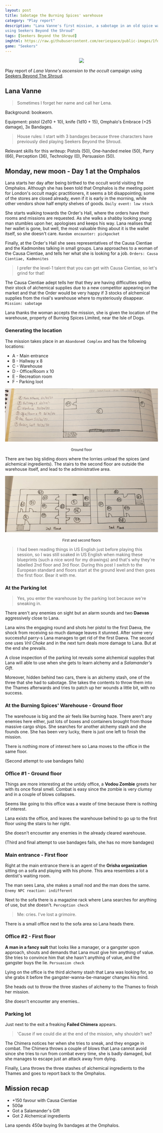 ```yaml
---
layout: post
title: Sabotage the Burning Spices' warehouse
category: "Play report"
description: "Lana Vanne's first mission, a sabotage in an old spice warehouse,
using Seekers Beyond the Shroud"
tags: [Seekers Beyond the Shroud]
imghtml: https://raw.githubusercontent.com/eeriespace/public-images/1fdbe5a32685f3eec21afd91561644e2e1fbcd86/20200225-play-report-burning-spices/map-burning-spices-limited.01.jpg
game: "Seekers"
---
```


<p align="center"><img src="https://cf.geekdo-images.com/imagepage/img/vCCTcQIpUI_zUrLlI1rmMlF5a8M=/fit-in/900x600/filters:no_upscale()/pic5149175.jpg"></p>

Play report of *Lana Vanne's ascension to the occult* campaign using [Seekers
Beyond The Shroud](https://blackoathgames.com/seekers-beyond-the-shroud).

## Lana Vanne

> Sometimes I forget her name and call her Lena.

Background: bookworn.

Equipment: pistol (2d10 + 10), knife (1d10 + 15), Omphalo's Embrace (+25
damage), 3x Bandages.

> House rules: I start with 3 bandages because three characters have previously
> died playing Seekers Beyond the Shroud.

Relevant skills for this writeup: Pistols (50), One-handed melee (50), Parry
(66), Perception (36), Technology (0), Persuasion (50).

## Monday, new moon - Day 1 at the Omphalos

Lana starts her day after being birthed to the occult world visiting the
Omphalos. Although she has been told that Omphalos is *the* meeting point for
London's occult magic practitioners,  it seems a bit disappointing; some of the
stores are closed already, even if it is early in the morning, while other
vendors show half empty shelves of goods. ``Daily event: low stock``

She starts walking towards the Order's Hall, where the orders have their rooms
and missions are requested. As she walks a shabby looking young man stumbles
upon her, apologises and keeps his way. Lana realises that her wallet is gone,
but well, the most valuable thing about it is the wallet itself, so she doesn't
care. ``Random encounter: pickpocket``

Finally, at the Order's Hall she sees representatives of the Causa Cientiae
and the Kadmonites talking in small groups. Lana approaches to a woman of the
Causa Cientiae, and tells her what she is looking for a job. ``Orders:
Causa Cientiae, Kadmonites``
> I prefer the level-1 talent that you can get with Causa Cientiae, so let's
grind for that! 

The Causa Cientiae adept tells her that they are having difficulties selling
their stock of alchemical supplies due to a new competitor appearing on the
market and that the Order would be very happy if 3 stocks of alchemical
supplies from the rival's warehouse where to mysteriously
disappear. ```Mission: sabotage```

Lana thanks the woman accepts the mission, she is given the location of the
warehouse, property of Burning Spices Limited, near the Isle of Dogs.

### Generating the location

The mission takes place in an ``Abandoned Complex`` and has the following
locations:

* A - Main entrance
* B - Hallway x 8
* C - Warehouse
* D - Office/Room x 10
* E - Recreation room
* F - Parking loot

![](https://raw.githubusercontent.com/eeriespace/public-images/1fdbe5a32685f3eec21afd91561644e2e1fbcd86/20200225-play-report-burning-spices/map-burning-spices-limited.01.jpg)
<p align="center"><small>Ground floor</small></p>

There are two big sliding doors where the lorries unload the spices (and
alchemical ingredients). The stairs to the second floor are outside the
warehouse itself, and lead to the administrative area.

![](https://raw.githubusercontent.com/eeriespace/public-images/1fdbe5a32685f3eec21afd91561644e2e1fbcd86/20200225-play-report-burning-spices/map-burning-spices-limited-02.jpg)
<p align="center"><small>First and second floors</small></p>

> I had been reading things in US English just before playing this session, so
> I was still soaked in US English when making these blueprints (such a nice
> word for my drawings) and  that's why they're labelled 2nd floor and 3rd
> floor. During this post I switch to the European standard and floors start at
> the ground level and then goes the first floor. Bear it with me.

### At the Parking lot

> Yes, you enter the warehouse by the parking loot because we're sneaking in.

There aren't any enemies on sight but an alarm sounds and two **Daevas**
aggressively close to Lana.

Lana wins the engaging round and shots her pistol
to the first Daeva, the shock from receiving so much damage leaves it
stunned. After some very successful parry-s Lana manages to get rid of the
first Daeva. The second one uses *Vril Choke* and in the next turn deals more
damage to Lana. But at the end she prevails.

A close inspection of the parking lot reveals some alchemical supplies
that Lana will able to use when she gets to learn alchemy and a *Salamander's
Gift*.

Moreover, hidden behind two cars, there is an alchemy stash, one of the three
that she had to sabotage. She takes the contents to throw them into the Thames
afterwards and tries to patch up her wounds a little bit, with no success.

### At the Burning Spices' Warehouse - Ground floor

The warehouse is big and the air feels like burning haze. There aren't any
enemies here either, just lots of boxes and containers brought from those
massive cargo ships. She searches for another alchemy stash and she founds
one. She has been very lucky, there is just one left to finish the mission.

There is nothing more of interest here so Lana moves to the office in the same
floor.

(Second attempt to use bandages fails)

### Office #1 - Ground floor

Things are more interesting at the untidy office, a **Vodou Zombie** greets
her with its once floral smell. Combat is easy since the zombie is very clumsy
and in a couple of blows collapses.

Seems like going to this office was a waste of time because there is nothing of
interest.

Lana exists the office, and leaves the warehouse behind to go up to the first
floor using the stairs to her right.

She doesn't encounter any enemies in the already cleared warehouse.

(Third and final attempt to use bandages fails, she has no more bandages)

### Main entrance - First floor

Right at the main entrance there is an agent of the **Orisha organization**
sitting on a sofa and playing with his phone. This area resembles a lot a
dentist's waiting room. 

The man sees Lana, she makes a small nod and the man does the same. ``Enemy NPC
reaction: indifferent``

Next to the sofa there is a magazine rack where Lana searches for anything of
use, but she doesn't. ``Perception check``
> Me: cries. I've lost a grimoire.

There is a small office next to the sofa area so Lana heads there.

### Office #2 - First floor

**A man in a fancy suit** that looks like a manager, or a gangster upon
approach, shouts and demands that Lana must give him anything of value. She
tries to convince him that she hasn't anything of value, and the gangster buys
the lie. ``Persuasion check``

Lying on the office is the third alchemy stash that Lana was looking for, so
she grabs it before the gangster-wanna-be-manager changes his mind.

She heads out to throw the three stashes of alchemy to the Thames to finish her
mission.

She doesn't encounter any enemies..

### Parking lot

Just next to the exit a freaking **Failed Chimera** appears.

> 'Cause if we could die at the end of the mission, why shouldn't we?

The Chimera notices her when she tries to sneak, and they engage in
combat. The Chimera throws a couple of blows that Lana cannot avoid since she
tries to run from combat every time, she is badly damaged, but she manages to
escape just an attack away from dying.

Finally, Lana throws the three stashes of alchemical ingredients to the Thames
and goes to report back to the Omphalos.

## Mission recap

* +150 favour with Causa Cientiae
* 500ø
* Got a Salamander's Gift
* Got 2 Alchemical ingredients

Lana spends 450ø buying 9x bandages at the Omphalos.
